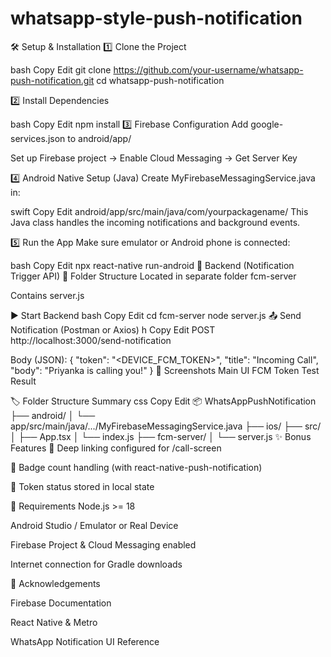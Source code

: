# whatsapp-style-push-notification
🛠️ Setup & Installation
1️⃣ Clone the Project

bash
Copy
Edit
git clone https://github.com/your-username/whatsapp-push-notification.git
cd whatsapp-push-notification

2️⃣ Install Dependencies

bash
Copy
Edit
npm install
3️⃣ Firebase Configuration
Add google-services.json to android/app/

Set up Firebase project → Enable Cloud Messaging → Get Server Key

4️⃣ Android Native Setup (Java)
Create MyFirebaseMessagingService.java in:

swift
Copy
Edit
android/app/src/main/java/com/yourpackagename/
This Java class handles the incoming notifications and background events.

5️⃣ Run the App
Make sure emulator or Android phone is connected:

bash
Copy
Edit
npx react-native run-android
🔗 Backend (Notification Trigger API)
📁 Folder Structure
Located in separate folder fcm-server

Contains server.js

▶️ Start Backend
bash
Copy
Edit
cd fcm-server
node server.js
📤 Send Notification (Postman or Axios)
h
Copy
Edit
POST http://localhost:3000/send-notification

Body (JSON):
{
  "token": "<DEVICE_FCM_TOKEN>",
  "title": "Incoming Call",
  "body": "Priyanka is calling you!"
}
🧪 Screenshots
Main UI	FCM Token	Test Result

🏷️ Folder Structure Summary
css
Copy
Edit
📦 WhatsAppPushNotification
├── android/
│   └── app/src/main/java/.../MyFirebaseMessagingService.java
├── ios/
├── src/
│   ├── App.tsx
│   └── index.js
├── fcm-server/
│   └── server.js
✨ Bonus Features
🔗 Deep linking configured for /call-screen

🔢 Badge count handling (with react-native-push-notification)

💾 Token status stored in local state

📌 Requirements
Node.js >= 18

Android Studio / Emulator or Real Device

Firebase Project & Cloud Messaging enabled

Internet connection for Gradle downloads

🙌 Acknowledgements

Firebase Documentation

React Native & Metro

WhatsApp Notification UI Reference

